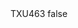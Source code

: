 <?xml version="1.0" encoding="UTF-8"?>
<CustomMetadata xmlns="http://soap.sforce.com/2006/04/metadata">
    <label>TXU463</label>
    <protected>false</protected>
</CustomMetadata>
